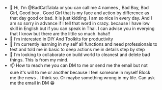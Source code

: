 - 👋 Hi, I’m @BadCatTalala or you can call me 4 namees 
, Bad Boy, Bod Girl, Good boy , Good Girl that is my face 
and action by difference as that day good or bad. It is just kidding. 
I am so nice in every day. And I am so sorry in advance if I tell that word in crazy. 
because I have low skill in English but if you can speak in Thai. I can advise you in everying that I know 
but there are the little so much. haha!!
- 👀 I’m interested in DIY And Toolkits for productivity
- 🌱 I’m currently learning in my self all functions and need professionals to test and told me in basic to deep actions me in details step by step
- 💞️ I’m looking to collaborate on build world to cleanest and delete bad things. This is from my mind.
- 📫 How to reach me you can DM to me or send me the email but not sure it's will to me or another because I feel someone in myself Block me the news . I think so. Or maybe something wrong in my life.
Can ask me the email in DM 😁
<!---
BadCatTalala/BadCatTalala is a ✨ special ✨ repository because its `README.md` (this file) appears on your GitHub profile.
You can click the Preview link to take a look at your changes.
--->
